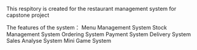 This respitory is created for the restaurant management system for capstone project

The features of the system：
Menu Management System
Stock Management System
Ordering System
Payment System
Delivery System
Sales Analyse System
Mini Game System
